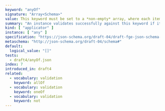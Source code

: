 ```yaml
---
keyword: "anyOf"
signature: "Array<Schema>"
value: This keyword must be set to a *non-empty* array, where each item is a valid JSON Schema
summary: "An instance validates successfully against this keyword if it validates successfully against at least one schema defined by this keyword's value."
kind: [ "applicator" ]
instance: [ "any" ]
specification: "https://json-schema.org/draft-04/draft-fge-json-schema-validation-00#rfc.section.5.5.4"
metaschema: "http://json-schema.org/draft-04/schema#"
default:
  logical_value: "[]"
tests:
  - draft4/anyOf.json
index: 7
introduced_in: draft4
related:
  - vocabulary: validation
    keyword: allOf
  - vocabulary: validation
    keyword: oneOf
  - vocabulary: validation
    keyword: not
---
```

